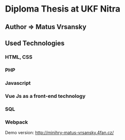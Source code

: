 # Diploma Thesis at UKF Nitra 

## Author => Matus Vrsansky
## Used Technologies

### HTML, CSS
### PHP
### Javascript
### Vue Js as a front-end technology
### SQL
### Webpack

Demo version: http://minihry-matus-vrsansky.4fan.cz/




